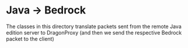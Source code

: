 # Java -> Bedrock
The classes in this directory translate packets sent from the remote Java edition server to DragonProxy (and then we send the respective Bedrock packet to the client)
